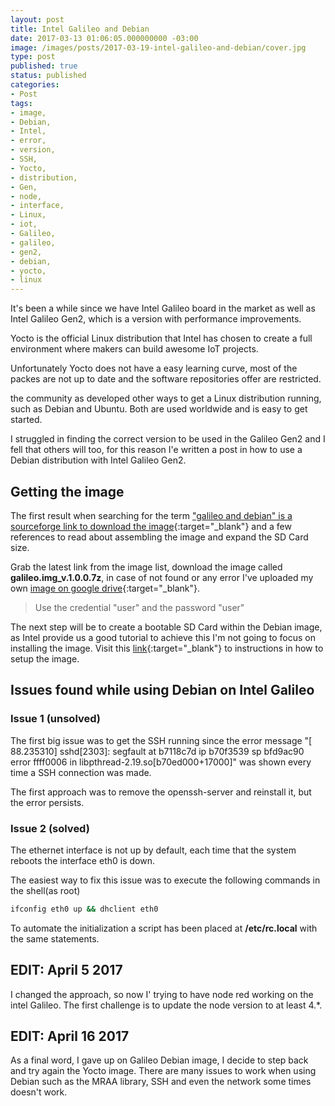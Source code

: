 ```yaml
---
layout: post
title: Intel Galileo and Debian
date: 2017-03-13 01:06:05.000000000 -03:00
image: /images/posts/2017-03-19-intel-galileo-and-debian/cover.jpg
type: post
published: true
status: published
categories:
- Post
tags:
- image,
- Debian,
- Intel,
- error,
- version,
- SSH,
- Yocto,
- distribution,
- Gen,
- node,
- interface,
- Linux,
- iot,
- Galileo,
- galileo,
- gen2,
- debian,
- yocto,
- linux
---
```


It's been a while since we have Intel Galileo board in the market as well as Intel Galileo Gen2, which is a version
with performance improvements.

Yocto is the official Linux distribution that Intel has chosen to create a full environment where makers can
build awesome IoT projects.

Unfortunately Yocto does not have a easy learning curve, most of the packes are not up to date and the software
repositories offer are restricted.

the community as developed other ways to get a Linux distribution running, such as Debian and Ubuntu. Both are used worldwide
and is easy to get started.

I struggled in finding the correct version to be used in the Galileo Gen2 and I fell that others will too, for this reason 
I'e written a post in how to use a Debian distribution with Intel Galileo Gen2.

## Getting the image

The first result when searching for the term ["galileo and debian" is a sourceforge link to download the image](https://sourceforge.net/p/galileodebian/wiki/Home){:target="_blank"}
and a few references to read about assembling the image and expand the SD Card size.

Grab the latest link from the image list, download the image called **galileo.img_v.1.0.0.7z**, in case of not found or any error
I've uploaded my own [image on google drive](https://drive.google.com/file/d/0B8eXZIvTLcpjdlNKRDdYVGVWRWs/view?usp=sharing){:target="_blank"}.

> Use the credential "user" and the password "user"

The next step will be to create a bootable SD Card within the Debian image, as Intel provide us a good tutorial to achieve this
 I'm not going to focus on installing the image. Visit this [link](https://software.intel.com/en-us/get-started-galileo-linux-step1){:target="_blank"} to instructions in how to setup the image.

## Issues found while using Debian on Intel Galileo

### Issue 1 (unsolved)

The first big issue was to get the SSH running since the error message "[   88.235310] sshd[2303]: segfault at b7118c7d ip b70f3539 sp bfd9ac90 error ffff0006 in libpthread-2.19.so[b70ed000+17000]" was shown
every time a SSH connection was made.

The first approach was to remove the openssh-server and reinstall it, but the error persists.

### Issue 2 (solved)

The ethernet interface is not up by default, each time that the system reboots the interface eth0 is down.

The easiest way to fix this issue was to execute the following commands in the shell(as root)

```bash
ifconfig eth0 up && dhclient eth0
```

To automate the initialization a script has been placed at **/etc/rc.local** with the same statements.

## EDIT: April 5 2017

I changed the approach, so now I' trying to have node red working on the intel Galileo. The first challenge is to update the node version to at least 4.*.

## EDIT: April 16 2017

As a final word, I gave up on Galileo Debian image, I decide to step back and try again the Yocto image. There are many issues
to work when using Debian such as the MRAA library, SSH and even the network some times doesn't work.


